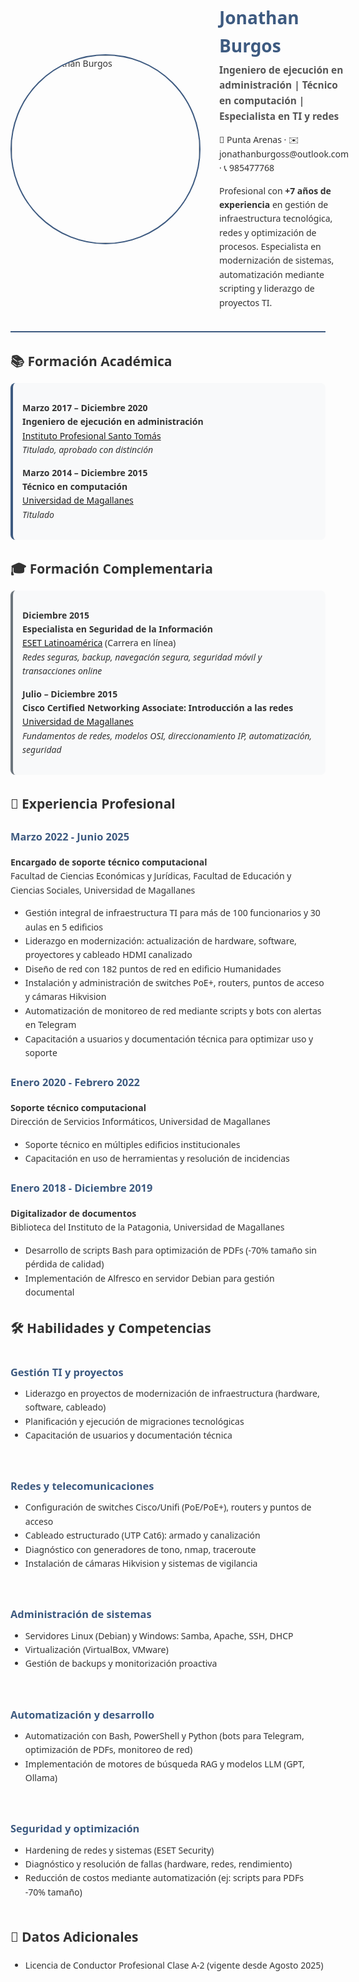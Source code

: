 <div style="font-family: 'Segoe UI', Tahoma, Geneva, Verdana, sans-serif; max-width: 800px; margin: 0 auto; color: #333; line-height: 1.6">

<div style="display: flex; align-items: center; gap: 30px; margin-bottom: 30px; border-bottom: 2px solid #3d5a80; padding-bottom: 20px">
  <div style="flex: 0 0 150px">
    <!-- Reemplaza con tu foto -->
    <img src="https://github.com/JTechOps/resume-jonathan-burgos/blob/main/images/1000019733.jpg" alt="Foto Jonathan Burgos" width="300" style="border-radius: 50%; border: 2px solid #3d5a80">
  </div>
  <div>
    <h1 style="color: #3d5a80; margin-bottom: 5px">Jonathan Burgos</h1>
    <h2 style="font-size: 1.1em; color: #555; margin-top: 0">Ingeniero de ejecución en administración | Técnico en computación | Especialista en TI y redes</h2>
    <p style="margin-bottom: 5px">📍 Punta Arenas · ✉️ jonathanburgoss@outlook.com · 📞 985477768</p>
    <p>Profesional con <strong>+7 años de experiencia</strong> en gestión de infraestructura tecnológica, redes y optimización de procesos. Especialista en modernización de sistemas, automatización mediante scripting y liderazgo de proyectos TI.</p>
  </div>
</div>

<div style="font-family: 'Segoe UI', Tahoma, sans-serif">

## 📚 Formación Académica

<div style="background: #f8f9fa; padding: 15px; border-radius: 8px; margin-bottom: 20px; border-left: 4px solid #3d5a80">

**Marzo 2017 – Diciembre 2020**  
**Ingeniero de ejecución en administración**  
[Instituto Profesional Santo Tomás](https://www.ipsantotomas.cl)  
*Titulado, aprobado con distinción*  

**Marzo 2014 – Diciembre 2015**  
**Técnico en computación**  
[Universidad de Magallanes](https://www.umag.cl)  
*Titulado*  

</div>

## 🎓 Formación Complementaria

<div style="background: #f8f9fa; padding: 15px; border-radius: 8px; margin-bottom: 20px; border-left: 4px solid #6c757d">

**Diciembre 2015**  
**Especialista en Seguridad de la Información**  
[ESET Latinoamérica](https://www.eset.com/cl/educacion/) (Carrera en línea)  
*Redes seguras, backup, navegación segura, seguridad móvil y transacciones online*  

**Julio – Diciembre 2015**  
**Cisco Certified Networking Associate: Introducción a las redes**  
[Universidad de Magallanes](https://www.umag.cl)  
*Fundamentos de redes, modelos OSI, direccionamiento IP, automatización, seguridad*  

</div>

</div>

## 💼 Experiencia Profesional

### <span style="color: #3d5a80">Marzo 2022 - Junio 2025</span>  
**Encargado de soporte técnico computacional**  
Facultad de Ciencias Económicas y Jurídicas, Facultad de Educación y Ciencias Sociales, Universidad de Magallanes  
<ul style="margin-top: 5px">
  <li>Gestión integral de infraestructura TI para más de 100 funcionarios y 30 aulas en 5 edificios</li>
  <li>Liderazgo en modernización: actualización de hardware, software, proyectores y cableado HDMI canalizado</li>
  <li>Diseño de red con 182 puntos de red en edificio Humanidades</li>
  <li>Instalación y administración de switches PoE+, routers, puntos de acceso y cámaras Hikvision</li>
  <li>Automatización de monitoreo de red mediante scripts y bots con alertas en Telegram</li>
  <li>Capacitación a usuarios y documentación técnica para optimizar uso y soporte</li>
</ul>

### <span style="color: #3d5a80">Enero 2020 - Febrero 2022</span>  
**Soporte técnico computacional**  
Dirección de Servicios Informáticos, Universidad de Magallanes  
<ul style="margin-top: 5px">
  <li>Soporte técnico en múltiples edificios institucionales</li>
  <li>Capacitación en uso de herramientas y resolución de incidencias</li>
</ul>

### <span style="color: #3d5a80">Enero 2018 - Diciembre 2019</span>  
**Digitalizador de documentos**  
Biblioteca del Instituto de la Patagonia, Universidad de Magallanes  
<ul style="margin-top: 5px">
  <li>Desarrollo de scripts Bash para optimización de PDFs (-70% tamaño sin pérdida de calidad)</li>
  <li>Implementación de Alfresco en servidor Debian para gestión documental</li>
</ul>

## 🛠️ Habilidades y Competencias

<div style="display: grid; grid-template-columns: repeat(auto-fit, minmax(300px, 1fr)); gap: 20px; margin-bottom: 30px; font-family: 'Segoe UI', Tahoma, sans-serif">

<div>
<h3 style="color: #3d5a80; margin-bottom: 10px">Gestión TI y proyectos</h3>
<ul style="margin-top: 0">
  <li>Liderazgo en proyectos de modernización de infraestructura (hardware, software, cableado)</li>
  <li>Planificación y ejecución de migraciones tecnológicas</li>
  <li>Capacitación de usuarios y documentación técnica</li>
</ul>
</div>

<div>
<h3 style="color: #3d5a80; margin-bottom: 10px">Redes y telecomunicaciones</h3>
<ul style="margin-top: 0">
  <li>Configuración de switches Cisco/Unifi (PoE/PoE+), routers y puntos de acceso</li>
  <li>Cableado estructurado (UTP Cat6): armado y canalización</li>
  <li>Diagnóstico con generadores de tono, nmap, traceroute</li>
  <li>Instalación de cámaras Hikvision y sistemas de vigilancia</li>
</ul>
</div>

<div>
<h3 style="color: #3d5a80; margin-bottom: 10px">Administración de sistemas</h3>
<ul style="margin-top: 0">
  <li>Servidores Linux (Debian) y Windows: Samba, Apache, SSH, DHCP</li>
  <li>Virtualización (VirtualBox, VMware)</li>
  <li>Gestión de backups y monitorización proactiva</li>
</ul>
</div>

<div>
<h3 style="color: #3d5a80; margin-bottom: 10px">Automatización y desarrollo</h3>
<ul style="margin-top: 0">
  <li>Automatización con Bash, PowerShell y Python (bots para Telegram, optimización de PDFs, monitoreo de red)</li>
  <li>Implementación de motores de búsqueda RAG y modelos LLM (GPT, Ollama)</li>
</ul>
</div>

<div>
<h3 style="color: #3d5a80; margin-bottom: 10px">Seguridad y optimización</h3>
<ul style="margin-top: 0">
  <li>Hardening de redes y sistemas (ESET Security)</li>
  <li>Diagnóstico y resolución de fallas (hardware, redes, rendimiento)</li>
  <li>Reducción de costos mediante automatización (ej: scripts para PDFs -70% tamaño)</li>
</ul>
</div>

</div>

## 📝 Datos Adicionales  
- Licencia de Conductor Profesional Clase A-2 (vigente desde Agosto 2025)

</div>
